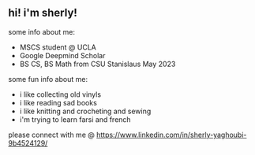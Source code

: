 ## hi! i'm sherly!

some info about me: 
- MSCS student @ UCLA
- Google Deepmind Scholar
- BS CS, BS Math from CSU Stanislaus May 2023

some fun info about me:
- i like collecting old vinyls
- i like reading sad books
- i like knitting and crocheting and sewing
- i'm trying to learn farsi and french

please connect with me @ https://www.linkedin.com/in/sherly-yaghoubi-9b4524129/
